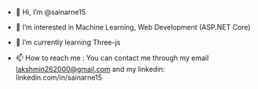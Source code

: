 - 👋 Hi, I’m @sainarne15
- 👀 I’m interested in Machine Learning, Web Development (ASP.NET Core)
- 🌱 I’m currently learning Three-js

- 📫 How to reach me : You can contact me through my email lakshmin262000@gmail.com and my linkedin: linkedin.com/in/sainarne15

<!---
sainarne15/sainarne15 is a ✨ special ✨ repository because its `README.md` (this file) appears on your GitHub profile.
You can click the Preview link to take a look at your changes.
--->
